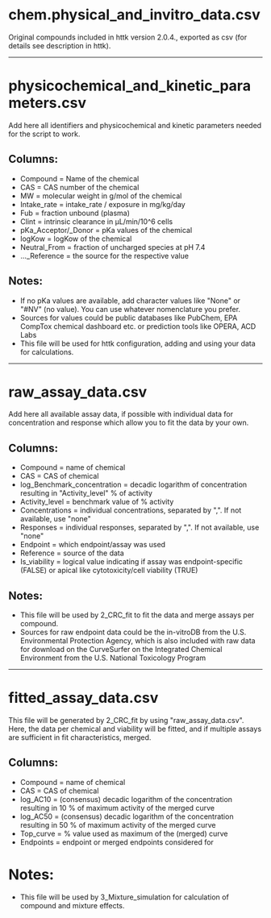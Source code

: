 
# chem.physical_and_invitro_data.csv

Original compounds included in httk version 2.0.4., exported as csv (for details see description in httk). 

----------------------------------------------------------------------------------

# physicochemical_and_kinetic_parameters.csv

Add here all identifiers and physicochemical and kinetic parameters needed for the script to work.

## Columns:
- Compound = Name of the chemical
- CAS = CAS number of the chemical
- MW = molecular weight in g/mol of the chemical
- Intake_rate = intake_rate / exposure in mg/kg/day 
- Fub = fraction unbound (plasma)
- Clint = intrinsic clearance in µL/min/10^6 cells
- pKa_Acceptor/_Donor = pKa values of the chemical
- logKow = logKow of the chemical
- Neutral_From = fraction of uncharged species at pH 7.4
- ..._Reference = the source for the respective value

## Notes:
- If no pKa values are available, add character values like "None" or "#NV" (no value). You can use whatever nomenclature you prefer. 
- Sources for values could be public databases like PubChem, EPA CompTox chemical dashboard etc. or prediction tools like OPERA, ACD Labs
- This file will be used for httk configuration, adding and using your data for calculations.
--------------------------------------------------------------------------------

# raw_assay_data.csv

Add here all available assay data, if possible with individual data for concentration and response which allow you to fit the data by your own. 

## Columns:
- Compound = name of chemical
- CAS = CAS of chemical
- log_Benchmark_concentration = decadic logarithm of concentration resulting in "Activity_level" % of activity
- Activity_level = benchmark value of % activity
- Concentrations = individual concentrations, separated by ",". If not available, use "none"
- Responses = individual responses, separated by ",". If not available, use "none"
- Endpoint = which endpoint/assay was used 
- Reference = source of the data
- Is_viability = logical value indicating if assay was endpoint-specific (FALSE) or apical like cytotoxicity/cell viability (TRUE)

## Notes:
- This file will be used by 2_CRC_fit to fit the data and merge assays per compound. 
- Sources for raw endpoint data could be the in-vitroDB from the U.S. Environmental Protection Agency, which is also included with raw data for download on the CurveSurfer on the Integrated Chemical Environment from the U.S. National Toxicology Program
--------------------------------------------------------------------------------

# fitted_assay_data.csv

This file will be generated by 2_CRC_fit by using "raw_assay_data.csv". Here, the data per chemical and viability will be fitted, and if multiple assays are sufficient in fit characteristics, merged. 

## Columns:
- Compound = name of chemical
- CAS = CAS of chemical
- log_AC10 = (consensus) decadic logarithm of the concentration resulting in 10 % of maximum activity of the merged curve
- log_AC50 = (consensus) decadic logarithm of the concentration resulting in 50 % of maximum activity of the merged curve
- Top_curve = % value used as maximum of the (merged) curve
- Endpoints = endpoint or merged endpoints considered for 

# Notes:
- This file will be used by 3_Mixture_simulation for calculation of compound and mixture effects.
